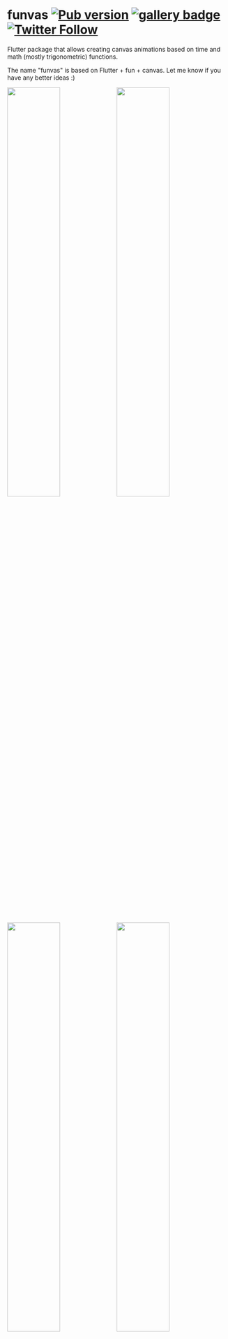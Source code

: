 # funvas [![Pub version][pub shield]][pub] [![gallery badge]][gallery] [![Twitter Follow][twitter badge]][twitter]

Flutter package that allows creating canvas animations based on time and math (mostly trigonometric)
functions.

The name "funvas" is based on Flutter + fun + canvas. Let me know if you have any better ideas :)

<a target="_blank" href="https://twitter.com/creativemaybeno/status/1328261273922973696?s=20"><img src="https://user-images.githubusercontent.com/19204050/143094392-7be15fd8-dd09-40a0-a9b2-137b3605e0e5.gif" width="49%"></a>
<a target="_blank" href="https://twitter.com/creativemaybeno/status/1327309901270560769?s=20"><img src="https://user-images.githubusercontent.com/19204050/143094636-1c60aa9d-03bf-4f3a-896e-d645bf55fb1b.gif" width="49%"></a>
<a target="_blank" href="https://twitter.com/creativemaybeno/status/1377705763402039303?s=20"><img src="https://user-images.githubusercontent.com/19204050/113479453-b9dd2480-947e-11eb-88b6-4ef3835e0a29.gif" width="49%"></a>
<a target="_blank" href="https://twitter.com/creativemaybeno/status/1360867891906830336?s=20"><img src="https://user-images.githubusercontent.com/19204050/113479456-bfd30580-947e-11eb-9a3a-f807299a289a.gif" width="49%"></a>
<a target="_blank" href="https://twitter.com/creativemaybeno/status/1346101868079042561?s=20"><img src="https://user-images.githubusercontent.com/19204050/143095262-3bc4678c-e68d-4120-b4b0-c362fcf36fb2.gif" width="49%"></a>
<a target="_blank" href="https://twitter.com/creativemaybeno/status/1349343188247404548?s=20"><img src="https://user-images.githubusercontent.com/19204050/143095301-cee78b4a-7c23-41a7-afe4-51b483ff8716.gif" width="49%"></a>
<a target="_blank" href="https://twitter.com/creativemaybeno/status/1369749942080839680?s=20"><img src="https://user-images.githubusercontent.com/19204050/113479483-e8f39600-947e-11eb-858b-ec3fe980f2b2.gif" width="49%"></a>
<a target="_blank" href="https://twitter.com/creativemaybeno/status/1370328227479191553?s=20"><img src="https://user-images.githubusercontent.com/19204050/113479485-ec871d00-947e-11eb-863b-4dac2a92c6e4.gif" width="49%"></a>
<a target="_blank" href="https://twitter.com/creativemaybeno/status/1350085831550148611?s=20"><img src="https://user-images.githubusercontent.com/19204050/113479488-f01aa400-947e-11eb-81c4-e4394ec20b01.gif" width="49%"></a>
<a target="_blank" href="https://twitter.com/creativemaybeno/status/1364560611435307008?s=20"><img src="https://user-images.githubusercontent.com/19204050/113479491-f1e46780-947e-11eb-9bb2-f43748651700.gif" width="49%"></a>

## Gallery [![gallery badge]][gallery]

I share my funvas creations [on Twitter][twitter] and I have also created a [live demo][gallery],
a gallery that allows you to explore some of the animations running right in Flutter web :)

## Community projects

Here are some awesome community projects made using the [`funvas` package][pub] to create some 🔥✨

* **[Square Shooter](https://github.com/namzug16/square-shooter)** game by [namzug16](https://github.com/namzug16)

### Repo structure

This repo currently contains the following packages:

| Package                                                                                              | Contents                                                                                                                                                                                         |
| :--------------------------------------------------------------------------------------------------- | :----------------------------------------------------------------------------------------------------------------------------------------------------------------------------------------------- |
| [`funvas`](https://github.com/creativecreatorormaybenot/funvas/tree/main/funvas)                     | The actual `funvas` Flutter package that is also hosted on Pub. Both `funvas_tweets` and `funvas_gallery` depend on this package. It contains the basic widget for displaying funvas animations. |
| [`funvas_gallery`](https://github.com/creativecreatorormaybenot/funvas/tree/main/funvas_gallery)     | Collection of funvas animations I created and shared [on Twitter][twitter]. The package also contains the code I use to export my animations to GIF and mp4.                                     |
| [`funvas_rendering`](https://github.com/creativecreatorormaybenot/funvas/tree/main/funvas_rendering) | Package for rendering and exporting funvas animations, which is used to create all `funvas_tweets` GIFs.                                                                                         |
| [`funvas_tweets`](https://github.com/creativecreatorormaybenot/funvas/tree/main/funvas_tweets)       | Flutter web app (gallery) showcasing a selection of `funvas_tweets` funvas animations that can be reached at [funvas.creativemaybeno.dev][gallery].                                              |
| [`open_simplex_2`](https://github.com/creativecreatorormaybenot/funvas/tree/main/open_simplex_2)     | Package that makes OpenSimplex2 noise generation available to everyone in Dart :) I use this for my own funvas animations (`funvas_tweets`) but it is also hosted for anyone to use on Pub.      |

### Inspiration

The whole concept is *inspired by Dwitter* ([check it out][dtwitter]). That is mainly the way the
API is built. These kinds of animations (especially in GIF form) can be found in many communities,
e.g. in [processing] (and with that p5.js).

[twitter]: https://twitter.com/creativemaybeno
[twitter badge]: https://img.shields.io/twitter/follow/creativemaybeno?label=Follow&style=social
[dtwitter]: https://www.dwitter.net/about
[processing]: https://processing.org
[gallery]: https://funvas.creativemaybeno.dev
[gallery badge]: https://img.shields.io/badge/funvas-gallery-yellow
[funvas]: https://github.com/creativecreatorormaybenot/funvas/tree/main/funvas
[funvas_tweets]: https://github.com/creativecreatorormaybenot/funvas/tree/main/funvas_tweets
[funvas_gallery]: https://github.com/creativecreatorormaybenot/funvas/tree/main/funvas_gallery
[pub]: https://pub.dev/packages/funvas
[pub shield]: https://img.shields.io/pub/v/funvas.svg
